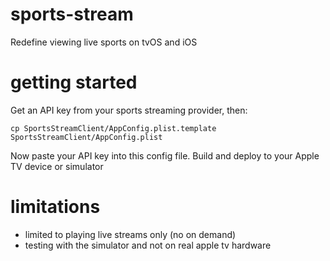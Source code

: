 # sports-stream
Redefine viewing live sports on tvOS and iOS

# getting started 

Get an API key from your sports streaming provider, then:

    cp SportsStreamClient/AppConfig.plist.template SportsStreamClient/AppConfig.plist
    
Now paste your API key into this config file. Build and deploy to your Apple TV device or simulator

# limitations

* limited to playing live streams only (no on demand)
* testing with the simulator and not on real apple tv hardware 
